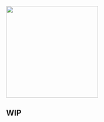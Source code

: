 <img src="https://cdn.rawgit.com/undefinedio/stash/develop/web/app/themes/stash/src/images/STASH-logo.svg" width="250">

## WIP